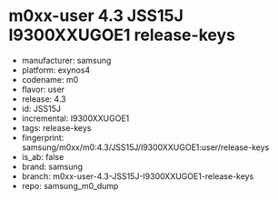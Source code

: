 # m0xx-user 4.3 JSS15J I9300XXUGOE1 release-keys
- manufacturer: samsung
- platform: exynos4
- codename: m0
- flavor: user
- release: 4.3
- id: JSS15J
- incremental: I9300XXUGOE1
- tags: release-keys
- fingerprint: samsung/m0xx/m0:4.3/JSS15J/I9300XXUGOE1:user/release-keys
- is_ab: false
- brand: samsung
- branch: m0xx-user-4.3-JSS15J-I9300XXUGOE1-release-keys
- repo: samsung_m0_dump
